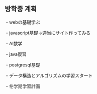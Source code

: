 ## 방학중 계획
・webの基礎学ぶ

・javascript基礎→適当にサイト作ってみる

・AI数学

・java復習

・postgresql基礎

・データ構造とアルゴリズムの学習スタート

・冬学期学習計画
